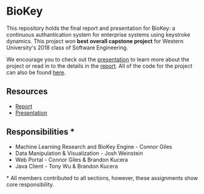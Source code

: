 # BioKey

This repository holds the final report and presentation for BioKey: a continuous authantication system for enterprise systems using keystroke dynamics. This project won **best overall capstone project** for Western University's 2018 class of Software Engineering.

We encourage you to check out the [presentation](BioKey%20Presentation.pdf) to learn more about the project or read in to the details in the [report](BioKey%20Report.pdf). All of the code for the project can also be found [here](https://github.com/BioKey).

## Resources
* [Report](BioKey%20Report.pdf)
* [Presentation](BioKey%20Presentation.pdf)

## Responsibilities *

* Machine Learning Research and BioKey Engine - Connor Giles
* Data Manipulation & Visualization - Josh Weinstein
* Web Portal - Connor Giles & Brandon Kucera
* Java Client - Tony Wu & Brandon Kucera

\* All members contributed to all sections, however, these assignments show core responsibility.
